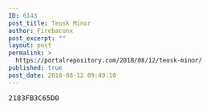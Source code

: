 ```yaml
---
ID: 6143
post_title: Teosk Minor
author: Firebaconx
post_excerpt: ""
layout: post
permalink: >
  https://portalrepository.com/2018/08/12/teosk-minor/
published: true
post_date: 2018-08-12 09:49:10
---
```

<pre>2183FB3C65D0</pre>